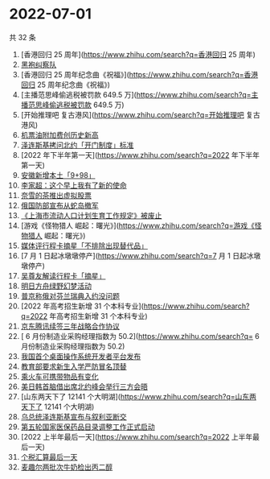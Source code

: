 # 2022-07-01

共 32 条

<!-- BEGIN -->
<!-- 最后更新时间 Fri Jul 01 2022 18:06:22 GMT+0800 (China Standard Time) -->

1. [香港回归 25 周年](https://www.zhihu.com/search?q=香港回归 25 周年)
1. [黑袍纠察队](https://www.zhihu.com/search?q=黑袍纠察队)
1. [香港回归 25 周年纪念曲《祝福》](https://www.zhihu.com/search?q=香港回归 25 周年纪念曲《祝福》)
1. [主播范思峰偷逃税被罚款 649.5 万](https://www.zhihu.com/search?q=主播范思峰偷逃税被罚款 649.5 万)
1. [开始推理吧 复古港风](https://www.zhihu.com/search?q=开始推理吧 复古港风)
1. [机票油附加费创历史新高](https://www.zhihu.com/search?q=机票油附加费创历史新高)
1. [泽连斯基拷问北约「开门制度」标准](https://www.zhihu.com/search?q=泽连斯基拷问北约「开门制度」标准)
1. [2022 年下半年第一天](https://www.zhihu.com/search?q=2022 年下半年第一天)
1. [安徽新增本土「9+98」](https://www.zhihu.com/search?q=安徽新增本土「9+98」)
1. [李家超：这个早上我有了新的使命](https://www.zhihu.com/search?q=李家超：这个早上我有了新的使命)
1. [奈雪的茶推出虚拟股票](https://www.zhihu.com/search?q=奈雪的茶推出虚拟股票)
1. [俄国防部宣布从蛇岛撤军️](https://www.zhihu.com/search?q=俄国防部宣布从蛇岛撤军️)
1. [《上海市流动人口计划生育工作规定》被废止](https://www.zhihu.com/search?q=《上海市流动人口计划生育工作规定》被废止)
1. [游戏《怪物猎人 崛起：曙光》](https://www.zhihu.com/search?q=游戏《怪物猎人 崛起：曙光》)
1. [媒体评行程卡摘星「不排除出现替代品」](https://www.zhihu.com/search?q=媒体评行程卡摘星「不排除出现替代品」)
1. [7 月 1 日起冰墩墩停产](https://www.zhihu.com/search?q=7 月 1 日起冰墩墩停产)
1. [吴尊友解读行程卡「摘星」](https://www.zhihu.com/search?q=吴尊友解读行程卡「摘星」)
1. [明日方舟绿野幻梦活动](https://www.zhihu.com/search?q=明日方舟绿野幻梦活动)
1. [普京称俄对芬兰瑞典入约没问题](https://www.zhihu.com/search?q=普京称俄对芬兰瑞典入约没问题)
1. [2022 年高考招生新增 31 个本科专业](https://www.zhihu.com/search?q=2022 年高考招生新增 31 个本科专业)
1. [京东腾讯续签三年战略合作协议](https://www.zhihu.com/search?q=京东腾讯续签三年战略合作协议)
1. [	6 月份制造业采购经理指数为 50.2](https://www.zhihu.com/search?q=	6 月份制造业采购经理指数为 50.2)
1. [我国首个桌面操作系统开发者平台发布](https://www.zhihu.com/search?q=我国首个桌面操作系统开发者平台发布)
1. [教育部要求新生入学严防冒名顶替](https://www.zhihu.com/search?q=教育部要求新生入学严防冒名顶替)
1. [乘火车可携带物品有变化](https://www.zhihu.com/search?q=乘火车可携带物品有变化)
1. [美日韩首脑借出席北约峰会举行三方会晤](https://www.zhihu.com/search?q=美日韩首脑借出席北约峰会举行三方会晤)
1. [山东两天下了 12141 个大明湖](https://www.zhihu.com/search?q=山东两天下了 12141 个大明湖)
1. [乌总统泽连斯基宣布与叙利亚断交](https://www.zhihu.com/search?q=乌总统泽连斯基宣布与叙利亚断交)
1. [第五轮国家医保药品目录调整工作正式启动](https://www.zhihu.com/search?q=第五轮国家医保药品目录调整工作正式启动)
1. [2022 上半年最后一天](https://www.zhihu.com/search?q=2022 上半年最后一天)
1. [个税汇算最后一天](https://www.zhihu.com/search?q=个税汇算最后一天)
1. [麦趣尔两批次牛奶检出丙二醇](https://www.zhihu.com/search?q=麦趣尔两批次牛奶检出丙二醇)

<!-- END -->

